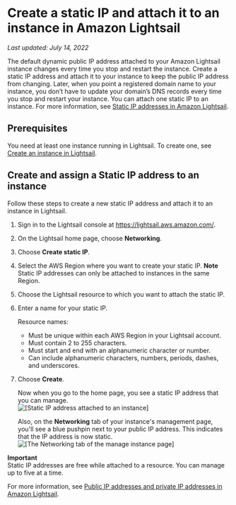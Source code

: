 # Create a static IP and attach it to an instance in Amazon Lightsail<a name="lightsail-create-static-ip"></a>

 *Last updated: July 14, 2022* 

The default dynamic public IP address attached to your Amazon Lightsail instance changes every time you stop and restart the instance\. Create a static IP address and attach it to your instance to keep the public IP address from changing\. Later, when you point a registered domain name to your instance, you don’t have to update your domain’s DNS records every time you stop and restart your instance\. You can attach one static IP to an instance\. For more information, see [Static IP addresses in Amazon Lightsail](understanding-static-ip-addresses-in-amazon-lightsail.md)\.

## Prerequisites<a name="lightsail-create-static-ip-prerequisites"></a>

You need at least one instance running in Lightsail\. To create one, see [Create an instance in Lightsail](getting-started-with-amazon-lightsail.md)\.

## Create and assign a Static IP address to an instance<a name="create-static-ip-procedure"></a>

Follow these steps to create a new static IP address and attach it to an instance in Lightsail\.

1. Sign in to the Lightsail console at [https://lightsail\.aws\.amazon\.com/](https://lightsail.aws.amazon.com/)\.

1. On the Lightsail home page, choose **Networking**\.

1. Choose **Create static IP**\.

1. Select the AWS Region where you want to create your static IP\.
**Note**  
Static IP addresses can only be attached to instances in the same Region\.

1. Choose the Lightsail resource to which you want to attach the static IP\.

1. Enter a name for your static IP\.

   Resource names:
   + Must be unique within each AWS Region in your Lightsail account\.
   + Must contain 2 to 255 characters\.
   + Must start and end with an alphanumeric character or number\.
   + Can include alphanumeric characters, numbers, periods, dashes, and underscores\.

1. Choose **Create**\.

   Now when you go to the home page, you see a static IP address that you can manage\.  
![\[Static IP address attached to an instance\]](https://d9yljz1nd5001.cloudfront.net/en_us/f1c62fa5316bf1df017e7afb5a0e0a21/images/amazon-lightsail-static-ip-attached-to-an-instance.png)

   Also, on the **Networking** tab of your instance's management page, you'll see a blue pushpin next to your public IP address\. This indicates that the IP address is now static\.  
![\[The Networking tab of the manage instance page\]](https://d9yljz1nd5001.cloudfront.net/en_us/f1c62fa5316bf1df017e7afb5a0e0a21/images/amazon-lightsail-static-ip-pushpin.png)

**Important**  
Static IP addresses are free while attached to a resource\. You can manage up to five at a time\.

For more information, see [Public IP addresses and private IP addresses in Amazon Lightsail](understanding-public-ip-and-private-ip-addresses-in-amazon-lightsail.md)\.